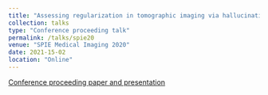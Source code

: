 ```yaml
---
title: "Assessing regularization in tomographic imaging via hallucinations in the null space"
collection: talks
type: "Conference proceeding talk"
permalink: /talks/spie20
venue: "SPIE Medical Imaging 2020"
date: 2021-15-02
location: "Online"
---
```


[Conference proceeding paper and presentation](https://www.spiedigitallibrary.org/conference-proceedings-of-spie/11599/115990N/Assessing-regularization-in-tomographic-imaging-via-hallucinations-in-the-null/10.1117/12.2581316.short)
